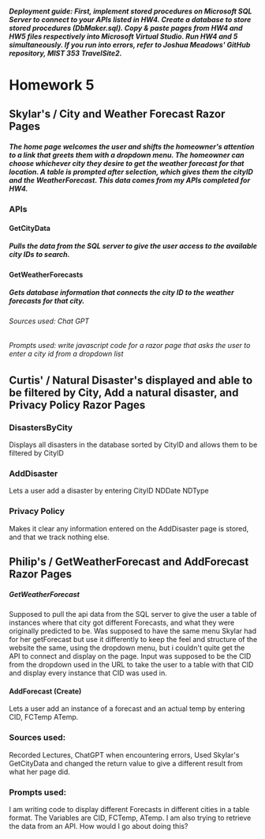 ##### Deployment guide: First, implement stored procedures on Microsoft SQL Server to connect to your APIs listed in HW4. Create a database to store stored procedures (DbMaker.sql). Copy & paste pages from HW4 and HW5 files respectively into Microsoft Virtual Studio. Run HW4 and 5 simultaneously. If you run into errors, refer to Joshua Meadows' GitHub repository, MIST 353 TravelSite2. 


# Homework 5

## Skylar's  /  City and Weather Forecast Razor Pages
##### The home page welcomes the user and shifts the homeowner's attention to a link that greets them with a dropdown menu. The homeowner can choose whichever city they desire to get the weather forecast for that location. A table is prompted after selection, which gives them the cityID and the WeatherForecast. This data comes from my APIs completed for HW4.

### APIs
#### GetCityData
##### Pulls the data from the SQL server to give the user access to the available city IDs to search.
#### GetWeatherForecasts
##### Gets database information that connects the city ID to the weather forecasts for that city.
###### Sources used: Chat GPT
###### Prompts used: write javascript code for a razor page that asks the user to enter a city id from a dropdown list


## Curtis'   /   Natural Disaster's displayed and able to be filtered by City, Add a natural disaster, and Privacy Policy Razor Pages
### DisastersByCity
Displays all disasters in the database sorted by CityID and allows them to be filtered by CityID
### AddDisaster
Lets a user add a disaster by entering CityID NDDate NDType
### Privacy Policy
Makes it clear any information entered on the AddDisaster page is stored, and that we track nothing else.

## Philip's  /  GetWeatherForecast and AddForecast Razor Pages
##### GetWeatherForecast 
Supposed to pull the api data from the SQL server to give the user a table of instances where that city got different Forecasts, and what they were originally predicted to be. Was supposed to have the same menu Skylar had for her getForecast but use it differently to keep the feel and structure of the website the same, using the dropdown menu, but i couldn't quite get the API to connect and display on the page. Input was supposed to be the CID from the dropdown used in the URL to take the user to a table with that CID and display every instance that CID was used in.

#### AddForecast (Create)
Lets a user add an instance of a forecast and an actual temp by entering CID, FCTemp ATemp.
### Sources used: 
Recorded Lectures, ChatGPT when encountering errors, Used Skylar's GetCityData and changed the return value to give a different result from what her page did.
### Prompts used: 
I am writing code to display different Forecasts in different cities in a table format. The Variables are CID, FCTemp, ATemp. I am also trying to retrieve the data from an API. How would I go about doing this?


